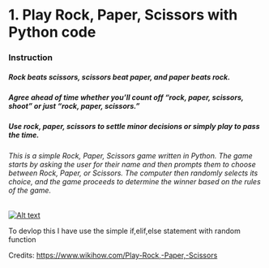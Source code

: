 # 1. Play Rock, Paper, Scissors with Python code 

### Instruction 

##### Rock beats scissors, scissors beat paper, and paper beats rock.
##### Agree ahead of time whether you’ll count off “rock, paper, scissors, shoot” or just “rock, paper, scissors.”
##### Use rock, paper, scissors to settle minor decisions or simply play to pass the time.

###### This is a simple Rock, Paper, Scissors game written in Python. The game starts by asking the user for their name and then prompts them to choose between Rock, Paper, or Scissors. The computer then randomly selects its choice, and the game proceeds to determine the winner based on the rules of the game.

[![Alt text](https://img.youtube.com/vi/PoZLqMZ2X1Y/0.jpg)](https://www.youtube.com/watch?v=PoZLqMZ2X1Y)


To devlop this I have use the simple if,elif,else statement with random function 

Credits: https://www.wikihow.com/Play-Rock,-Paper,-Scissors

